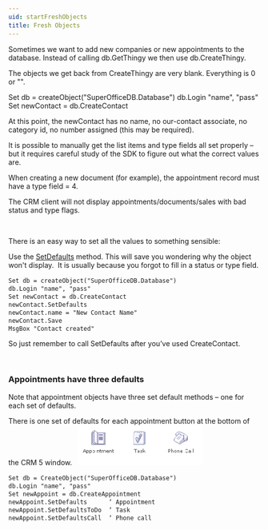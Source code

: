 ```yaml
---
uid: startFreshObjects
title: Fresh Objects
---
```


Sometimes we want to add new companies or new appointments to the database. Instead of calling db.GetThingy we then use db.CreateThingy.

The objects we get back from CreateThingy are very blank. Everything is 0 or "".

Set db = createObject("SuperOfficeDB.Database")
db.Login "name", "pass"
Set newContact = db.CreateContact

At this point, the newContact has no name, no our-contact associate, no category id, no number assigned (this may be required).

It is possible to manually get the list items and type fields all set properly – but it requires careful study of the SDK to figure out what the correct values are.

When creating a new document (for example), the appointment record must have a type field = 4.

The CRM client will not display appointments/documents/sales with bad status and type flags.

 

There is an easy way to set all the values to something sensible:

Use the [SetDefaults](SUPEROFFICEDBLib~SOContact~SetDefaults.md) method. This will save you wondering why the object won't display.  It is usually because you forgot to fill in a status or type field.

```
Set db = createObject("SuperOfficeDB.Database")
db.Login "name", "pass"
Set newContact = db.CreateContact
newContact.SetDefaults
newContact.name = "New Contact Name"
newContact.Save
MsgBox "Contact created"
```

So just remember to call SetDefaults after you’ve used CreateContact.

 

### Appointments have three defaults

Note that appointment objects have three set default methods – one for each set of defaults.

There is one set of defaults for each appointment button at the bottom of the CRM 5 window.
 
![](../images/toolbar-appointment.gif)

```
Set db = CreateObject("SuperOfficeDB.Database")
db.Login "name", "pass"
Set newAppoint = db.CreateAppointment
newAppoint.SetDefaults      ‘ Appointment
newAppoint.SetDefaultsToDo  ‘ Task
newAppoint.SetDefaultsCall  ‘ Phone call
```
